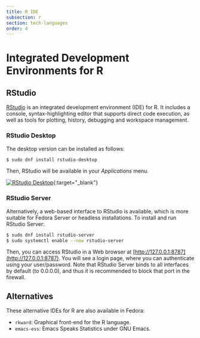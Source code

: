 ```yaml
---
title: R IDE
subsection: r
section: tech-languages
order: 4
---
```


# Integrated Development Environments for R

## RStudio

[RStudio](https://rstudio.com/) is an integrated development environment (IDE) for R. It includes a console, syntax-highlighting editor that supports direct code execution, as well as tools for plotting, history, debugging and workspace management.

### RStudio Desktop

The desktop version can be installed as follows:

```bash
$ sudo dnf install rstudio-desktop
```

Then, RStudio will be available in your _Applications_ menu.

[![RStudio Desktop](/content/tech/languages/r/rstudio_downscale.png)](/content/tech/languages/r/rstudio.png){:target="_blank"}

### RStudio Server

Alternatively, a web-based interface to RStudio is available, which is more suitable for Fedora Server or headless installations. To install and run RStudio Server:

```bash
$ sudo dnf install rstudio-server
$ sudo systemctl enable --now rstudio-server
```

Then, you can access RStudio in a Web browser at [http://127.0.0.1:8787](http://127.0.0.1:8787).
You will see a login page, where you can authenticate using your user/password.
Note that RStudio Server binds to all interfaces by default (to 0.0.0.0), and thus it is recommended to block that port in the firewall.

## Alternatives

These alternative IDEs for R are also available in Fedora:

- `rkward`: Graphical front-end for the R language.
- `emacs-ess`: Emacs Speaks Statistics under GNU Emacs.
